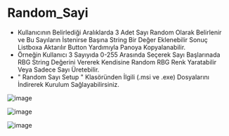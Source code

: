 # Random_Sayi
* Kullanıcının Belirlediği Aralıklarda 3 Adet Sayı Random Olarak Belirlenir ve Bu Sayıların İstenirse Başına String Bir Değer Eklenebilir Sonuç Listboxa Aktarılır Button Yardımıyla Panoya Kopyalanabilir.
* Örneğin Kullanıcı 3 Sayıyıda 0-255 Arasında Seçerek Sayı Başlarınada RBG String Değerini Vererek Kendisine Random RBG Renk Yaratabilir Veya Sadece Sayı Üretebilir.
* " Random Sayı Setup " Klasöründen İlgili (.msi ve .exe) Dosyalarını İndirerek Kurulum Sağlayabilirsiniz.

![image](https://github.com/boraavcu/Istege_Gore_Random_Sayi/assets/110854353/357d665e-4c99-42e0-a7a4-f56a86f53fb6)

![image](https://github.com/boraavcu/Istege_Gore_Random_Sayi/assets/110854353/e37585d8-3a79-434e-95f4-25be84bf487a)

![image](https://github.com/boraavcu/Istege_Gore_Random_Sayi/assets/110854353/5df65af8-872c-4d53-ad63-3d38bdfec570)
